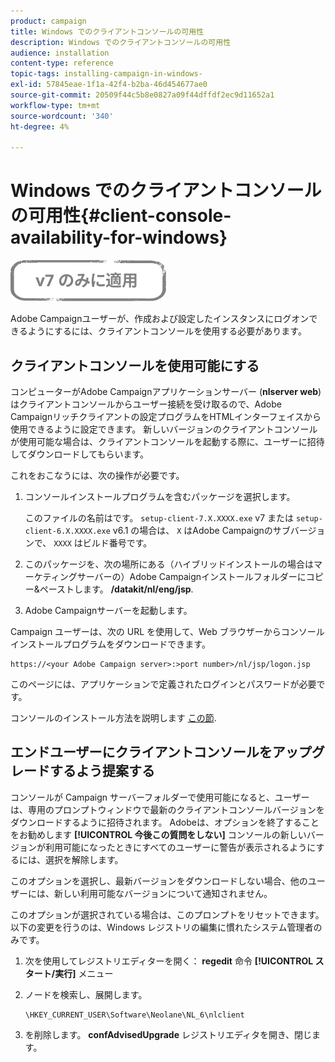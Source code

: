 ```yaml
---
product: campaign
title: Windows でのクライアントコンソールの可用性
description: Windows でのクライアントコンソールの可用性
audience: installation
content-type: reference
topic-tags: installing-campaign-in-windows-
exl-id: 57845eae-1f1a-42f4-b2ba-46d454677ae0
source-git-commit: 20509f44c5b8e0827a09f44dffdf2ec9d11652a1
workflow-type: tm+mt
source-wordcount: '340'
ht-degree: 4%

---
```


# Windows でのクライアントコンソールの可用性{#client-console-availability-for-windows}

![](../../assets/v7-only.svg)

Adobe Campaignユーザーが、作成および設定したインスタンスにログオンできるようにするには、クライアントコンソールを使用する必要があります。

## クライアントコンソールを使用可能にする

コンピューターがAdobe Campaignアプリケーションサーバー (**nlserver web**) はクライアントコンソールからユーザー接続を受け取るので、Adobe Campaignリッチクライアントの設定プログラムをHTMLインターフェイスから使用できるように設定できます。 新しいバージョンのクライアントコンソールが使用可能な場合は、クライアントコンソールを起動する際に、ユーザーに招待してダウンロードしてもらいます。

これをおこなうには、次の操作が必要です。

1. コンソールインストールプログラムを含むパッケージを選択します。

   このファイルの名前はです。 `setup-client-7.X.XXXX.exe` v7 または `setup-client-6.X.XXXX.exe` v6.1 の場合は、 `X` はAdobe Campaignのサブバージョンで、 `XXXX` はビルド番号です。

1. このパッケージを、次の場所にある（ハイブリッドインストールの場合はマーケティングサーバーの）Adobe Campaignインストールフォルダーにコピー&amp;ペーストします。 **/datakit/nl/eng/jsp**.
1. Adobe Campaignサーバーを起動します。

Campaign ユーザーは、次の URL を使用して、Web ブラウザーからコンソールインストールプログラムをダウンロードできます。

```
https://<your Adobe Campaign server>:>port number>/nl/jsp/logon.jsp
```

このページには、アプリケーションで定義されたログインとパスワードが必要です。

コンソールのインストール方法を説明します [この節](../../installation/using/installing-the-client-console.md).

## エンドユーザーにクライアントコンソールをアップグレードするよう提案する

コンソールが Campaign サーバーフォルダーで使用可能になると、ユーザーは、専用のプロンプトウィンドウで最新のクライアントコンソールバージョンをダウンロードするように招待されます。 Adobeは、オプションを終了することをお勧めします **[!UICONTROL 今後この質問をしない]** コンソールの新しいバージョンが利用可能になったときにすべてのユーザーに警告が表示されるようにするには、選択を解除します。

このオプションを選択し、最新バージョンをダウンロードしない場合、他のユーザーには、新しい利用可能なバージョンについて通知されません。

このオプションが選択されている場合は、このプロンプトをリセットできます。 以下の変更を行うのは、Windows レジストリの編集に慣れたシステム管理者のみです。

1. 次を使用してレジストリエディターを開く： **regedit** 命令 **[!UICONTROL スタート/実行]** メニュー
1. ノードを検索し、展開します。

   ```
   \HKEY_CURRENT_USER\Software\Neolane\NL_6\nlclient
   ```

1. を削除します。 **confAdvisedUpgrade** レジストリエディタを開き、閉じます。
